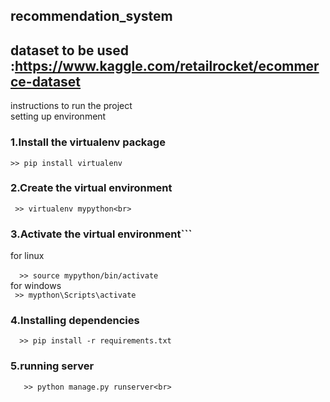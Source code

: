 ## recommendation_system

## dataset to be used :https://www.kaggle.com/retailrocket/ecommerce-dataset 

instructions to run the project<br>
setting up environment <br>
### 1.Install the virtualenv package<br>
 ```>> pip install virtualenv``` <br>
### 2.Create the virtual environment<br>
 ``` >> virtualenv mypython<br>``` 
### 3.Activate the virtual environment``` <br>
for linux <br><br>
```  >> source mypython/bin/activate``` <br>
for windows <br>
```  >> mypthon\Scripts\activate ```  <br>
### 4.Installing  dependencies<br>
```  >> pip install -r requirements.txt``` <br>
### 5.running server<br>
 ```   >> python manage.py runserver<br>``` 
      
